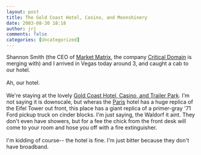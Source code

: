 ```yaml
---
layout: post
title: The Gold Coast Hotel, Casino, and Moonshinery
date: 2003-08-30 18:18
author: jrj
comments: false
categories: [Uncategorized]
---
```

Shannon Smith (the CEO of <a href="http://www.marketmatrix.com/" target="_blank">Market Matrix</a>, the company <a href="http://www.criticaldomain.net/" target="_blank">Critical Domain</a> is merging with) and I arrived in Vegas today around 3, and caught a cab to our hotel.<br /><br />Ah, our hotel.<br /><br />We're staying at the lovely <a href="http://www.goldcoastcasnio.com/" target="_blank">Gold Coast Hotel, Casino, and Trailer Park</a>. I'm not saying it is downscale, but wheras the <a href="http://www.parislv.com/" target="_blank">Paris</a> hotel has a huge replica of the Eifel Tower out front, this place has a giant replica of a primer-gray '71 Ford pickup truck on cinder blocks. I'm just saying, the Waldorf it aint. They don't even have showers, but for a fee the chick from the front desk will come to your room and hose you off with a fire extinguisher.<br /><br />I'm kidding of course-- the hotel is fine. I'm just bitter because they don't have broadband.
